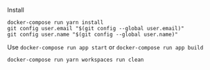 Install

```shell
docker-compose run yarn install
git config user.email "$(git config --global user.email)"
git config user.name "$(git config --global user.name)"
```

Use
`docker-compose run app start`
or
`docker-compose run app build`

`docker-compose run yarn workspaces run clean`
